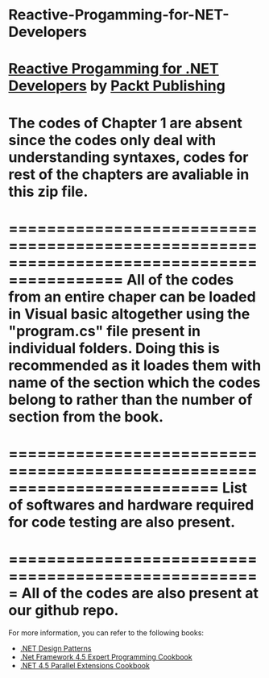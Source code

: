# Reactive-Progamming-for-NET-Developers
[Reactive Progamming for .NET Developers](https://www.packtpub.com/web-development/reactive-programming-net-developers?utm_source=GitHub&utm_medium=repo&utm_campaign=9781785882883
) by [Packt Publishing](https://www.packtpub.com/)
==========================================================================================

The codes of Chapter 1 are absent since the codes only deal with understanding syntaxes, 
codes for rest of the chapters are avaliable in this zip file.
==========================================================================================

==========================================================================================
All of the codes from an entire chaper can be loaded in Visual basic altogether using the 
"program.cs" file present in individual folders.
Doing this is recommended as it loades them with name of the section which the codes belong
to rather than the number of section from the book.
===========================================================================================


==========================================================================
List of softwares and hardware required for code testing are also present.
==========================================================================

=====================================================
All of the codes are also present at our github repo.
=====================================================

For more information, you can refer to the following books:
* [.NET Design Patterns](https://www.packtpub.com/application-development/net-design-patterns?utm_source=GitHub&utm_medium=repo&utm_campaign=9781786466150)
* [.Net Framework 4.5 Expert Programming Cookbook](https://www.packtpub.com/application-development/net-framework-45-expert-programming-cookbook?utm_source=GitHub&utm_medium=repo&utm_campaign=9781849687423)
* [.NET 4.5 Parallel Extensions Cookbook](https://www.packtpub.com/application-development/net-45-parallel-extensions-cookbook?utm_source=GitHub&utm_medium=repo&utm_campaign=9781849690225)

